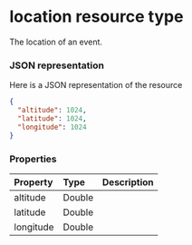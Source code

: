 # location resource type

The location of an event.

### JSON representation

Here is a JSON representation of the resource

```json
{
  "altitude": 1024,
  "latitude": 1024,
  "longitude": 1024
}

```
### Properties
| Property	   | Type	|Description|
|:---------------|:--------|:----------|
|altitude|Double||
|latitude|Double||
|longitude|Double||

<!-- uuid: 53d1bedd-86c7-4d0c-a17b-a58c8cb9a57e
2015-10-12 23:35:01 UTC -->